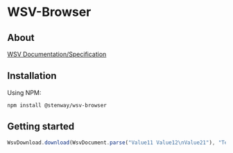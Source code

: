 ﻿# WSV-Browser

## About

[WSV Documentation/Specification](https://www.whitespacesv.com)

## Installation

Using NPM:
```
npm install @stenway/wsv-browser
```

## Getting started

```ts
WsvDownload.download(WsvDocument.parse("Value11 Value12\nValue21"), "Test.wsv")
```